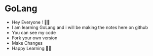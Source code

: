 # GoLang 

- Hey Everyone ! 🙋‍♂️
- I am learning GoLang and i will be making the notes here on github
- You can see my code 
- Fork your own version
- Make Changes 
- Happy Learning 🧑‍💻 
